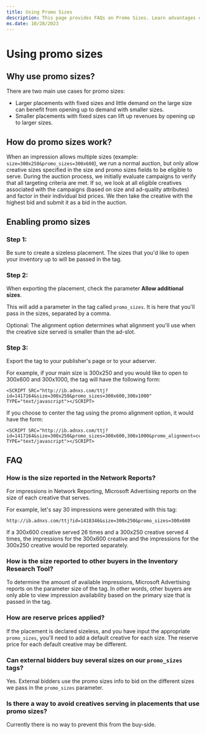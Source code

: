 ```yaml
---
title: Using Promo Sizes
description: This page provides FAQs on Promo Sizes. Learn advantages of using promo sizes and steps to enable them in this page. 
ms.date: 10/28/2023
---
```



# Using promo sizes

## Why use promo sizes?

There are two main use cases for promo sizes:

- Larger placements with fixed sizes and little demand on the large size can benefit from opening up to demand with smaller sizes.
- Smaller placements with fixed sizes can lift up revenues by opening up to larger sizes.

## How do promo sizes work?

When an impression allows multiple sizes (example: `size=300x250&promo_sizes=300x600`), we run a normal auction, but only allow creative sizes specified in the size and promo sizes fields to be eligible to serve. During the auction process, we initially evaluate campaigns to verify that all targeting criteria are met. If so, we look at all eligible creatives associated with the campaigns (based on size and ad-quality attributes) and factor in their individual bid prices. We then take the creative with the highest bid and submit it as a bid in the auction.

## Enabling promo sizes

### Step 1:

Be sure to create a sizeless placement. The sizes that you'd like to open your inventory up to will be passed in the tag.

### Step 2:

When exporting the placement, check the parameter **Allow additional sizes**.

This will add a parameter in the tag called `promo_sizes`. It is here that you'll pass in the sizes, separated by a comma.

Optional: The alignment option determines what alignment you'll use when the creative size served is smaller than the ad-slot.

### Step 3:

Export the tag to your publisher's page or to your adserver.

For example, if your main size is 300x250 and you would like to open to 300x600 and 300x1000, the tag will have the following form:

``` 
<SCRIPT SRC="http://ib.adnxs.com/ttj?id=1417164&size=300x250&promo_sizes=300x600,300x1000" TYPE="text/javascript"></SCRIPT>
```

If you choose to center the tag using the promo alignment option, it would have the form:

``` 
<SCRIPT SRC="http://ib.adnxs.com/ttj?id=1417164&size=300x250&promo_sizes=300x600,300x1000&promo_alignment=center" TYPE="text/javascript"></SCRIPT>
```

## FAQ

### How is the size reported in the Network Reports?

For impressions in Network Reporting, Microsoft Advertising reports on the size of each creative that serves.

For example, let's say 30 impressions were generated with this tag:

``` 
http://ib.adnxs.com/ttj?id=1418346&size=300x250&promo_sizes=300x600
```

If a 300x600 creative served 26 times and a 300x250 creative served 4 times, the impressions for the 300x600 creative and the impressions for the 300x250 creative would be reported separately.

### How is the size reported to other buyers in the Inventory Research Tool?

To determine the amount of available impressions, Microsoft Advertising reports on the parameter size of the tag. In other words, other buyers are only able to view impression availability based on the primary size that is passed in the tag.

### How are reserve prices applied?

If the placement is declared sizeless, and you have input the appropriate `promo_sizes`, you'll need to add a default creative for each size. The reserve price for each default creative may be different.

### Can external bidders buy several sizes on our `promo_sizes` tags?

Yes. External bidders use the promo sizes info to bid on the different sizes we pass in the `promo_sizes` parameter.

### Is there a way to avoid creatives serving in placements that use promo sizes?

Currently there is no way to prevent this from the buy-side.
